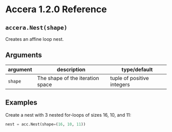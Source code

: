 [//]: # (Project: Accera)
[//]: # (Version: 1.2.0)

# Accera 1.2.0 Reference

## `accera.Nest(shape)`
Creates an affine loop nest.

## Arguments
argument | description | type/default
--- | --- | ---
`shape` | The shape of the iteration space | tuple of positive integers

## Examples

Create a nest with 3 nested for-loops of sizes 16, 10, and 11:

```python
nest = acc.Nest(shape=(16, 10, 11))
```

<div style="page-break-after: always;"></div>
